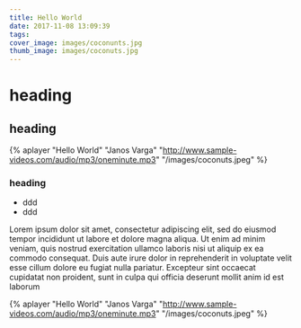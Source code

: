 ```yaml
---
title: Hello World
date: 2017-11-08 13:09:39
tags:
cover_image: images/coconunts.jpg
thumb_image: images/coconuts.jpg
---
```


# heading 

## heading

{% aplayer "Hello World" "Janos Varga" "http://www.sample-videos.com/audio/mp3/oneminute.mp3" "/images/coconuts.jpeg"  %}


### heading

- ddd
- ddd

Lorem ipsum dolor sit amet, consectetur adipiscing elit, sed do eiusmod tempor incididunt ut labore et dolore magna aliqua. Ut enim ad minim veniam, quis nostrud exercitation ullamco laboris nisi ut aliquip ex ea commodo consequat. Duis aute irure dolor in reprehenderit in voluptate velit esse cillum dolore eu fugiat nulla pariatur. Excepteur sint occaecat cupidatat non proident, sunt in culpa qui officia deserunt mollit anim id est laborum

{% aplayer "Hello World" "Janos Varga" "http://www.sample-videos.com/audio/mp3/oneminute.mp3" "/images/coconuts.jpeg"  %}
